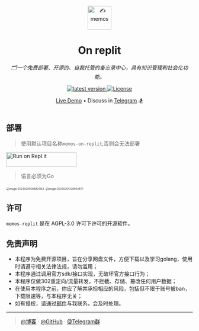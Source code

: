 <div align="center">
<p align="center"><a href="https://usememos.com"><img height="64px" src="https://raw.githubusercontent.com/usememos/memos/main/resources/logo-full.webp" alt="✍️ memos" /></a></p>
<h1>On replit</h1>
<p><em>🗂️一个免费部署、开源的、自我托管的备忘录中心，具有知识管理和社会化功能。</em></p>
<div>
  <a href="https://goreportcard.com/report/github.com/Atticus6/memos-on-replit">
    <img src="https://goreportcard.com/badge/github.com/Atticus6/memos-on-replit" alt="latest version" />
  </a>
  <a href="https://github.com/Atticus6/memos-on-replit/LICENSE">
    <img src="https://img.shields.io/github/Atticus6/memos-on-replit" alt="License" />
  </a>
</div>
  <p align="center">
  <a href="https://me.iweec.cn">Live Demo</a> •
  Discuss in <a href="https://t.me/+z76QXxWq23U3NTU9">Telegram</a> 🏂
</div>


<div><img src="https://img.iweec.cn/img/image-20230205013610451.png" alt="" style="zoom:50%;border-radius:15px" /><div>


## 部署

> 使用默认项目名称`memos-on-replit`,否则会无法部署

<a href="https://repl.it/github/Atticus6/memos-on-replit">
  <img alt="Run on Repl.it" src="https://repl.it/badge/github/Atticus6/memos-on-replit" style="height: 40px; width: 190px;" /></a>

> 语言必须为Go

<img src="https://img.iweec.cn/img/image-20230205004821133.png" alt="image-20230205004821133" style="zoom:50%;border-radius:15px" />

<img src="https://img.iweec.cn/img/image-20230205120932677.png" alt="image-20230205120932677" style="zoom:50%;border-radius: 15px" />

## 许可

`memos-replit` 是在 AGPL-3.0 许可下许可的开源软件。

## 免责声明

- 本程序为免费开源项目，旨在分享网盘文件，方便下载以及学习golang，使用时请遵守相关法律法规，请勿滥用；
- 本程序通过调用官方sdk/接口实现，无破坏官方接口行为；
- 本程序仅做302重定向/流量转发，不拦截、存储、篡改任何用户数据；
- 在使用本程序之前，你应了解并承担相应的风险，包括但不限于账号被ban，下载限速等，与本程序无关；
- 如有侵权，请通过[邮件](mailto:a@iweec.cn)与我联系，会及时处理。

---

> [@博客](https://www.iweec.cn/) · [@GitHub](https://github.com/Atticus6) · [@Telegram群](https://t.me/+z76QXxWq23U3NTU9) 




